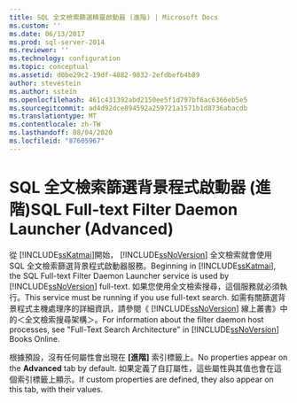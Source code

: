 ```yaml
---
title: SQL 全文檢索篩選精靈啟動器 (進階) | Microsoft Docs
ms.custom: ''
ms.date: 06/13/2017
ms.prod: sql-server-2014
ms.reviewer: ''
ms.technology: configuration
ms.topic: conceptual
ms.assetid: d0be29c2-19df-4882-9832-2efdbefb4b89
author: stevestein
ms.author: sstein
ms.openlocfilehash: 461c431392abd2150ee5f1d797bf6ac6366eb5e5
ms.sourcegitcommit: ad4d92dce894592a259721a1571b1d8736abacdb
ms.translationtype: MT
ms.contentlocale: zh-TW
ms.lasthandoff: 08/04/2020
ms.locfileid: "87605967"
---
```

# <a name="sql-full-text-filter-daemon-launcher-advanced"></a><span data-ttu-id="db24d-102">SQL 全文檢索篩選背景程式啟動器 (進階)</span><span class="sxs-lookup"><span data-stu-id="db24d-102">SQL Full-text Filter Daemon Launcher (Advanced)</span></span>
  <span data-ttu-id="db24d-103">從 [!INCLUDE[ssKatmai](../../includes/sskatmai-md.md)]開始， [!INCLUDE[ssNoVersion](../../includes/ssnoversion-md.md)] 全文檢索就會使用 SQL 全文檢索篩選背景程式啟動器服務。</span><span class="sxs-lookup"><span data-stu-id="db24d-103">Beginning in [!INCLUDE[ssKatmai](../../includes/sskatmai-md.md)], the SQL Full-text Filter Daemon Launcher service is used by [!INCLUDE[ssNoVersion](../../includes/ssnoversion-md.md)] full-text.</span></span> <span data-ttu-id="db24d-104">如果您使用全文檢索搜尋，這個服務就必須執行。</span><span class="sxs-lookup"><span data-stu-id="db24d-104">This service must be running if you use full-text search.</span></span> <span data-ttu-id="db24d-105">如需有關篩選背景程式主機處理序的詳細資訊，請參閱《 [!INCLUDE[ssNoVersion](../../includes/ssnoversion-md.md)] 線上叢書》中的＜全文檢索搜尋架構＞。</span><span class="sxs-lookup"><span data-stu-id="db24d-105">For information about the filter daemon host processes, see "Full-Text Search Architecture" in [!INCLUDE[ssNoVersion](../../includes/ssnoversion-md.md)] Books Online.</span></span>  
  
 <span data-ttu-id="db24d-106">根據預設，沒有任何屬性會出現在 **[進階]** 索引標籤上。</span><span class="sxs-lookup"><span data-stu-id="db24d-106">No properties appear on the **Advanced** tab by default.</span></span> <span data-ttu-id="db24d-107">如果定義了自訂屬性，這些屬性與其值也會在這個索引標籤上顯示。</span><span class="sxs-lookup"><span data-stu-id="db24d-107">If custom properties are defined, they also appear on this tab, with their values.</span></span>  
  
  
